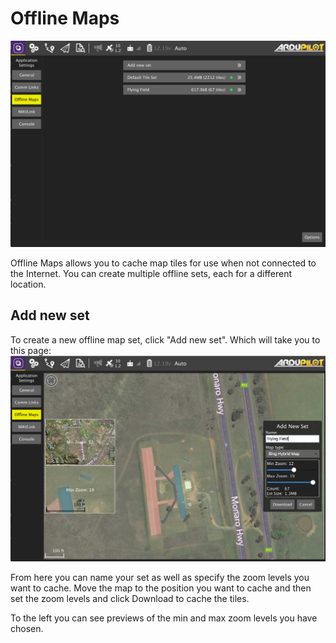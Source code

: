 # Offline Maps

![](../../../assets/settings/OfflineMaps.jpg)

Offline Maps allows you to cache map tiles for use when not connected to the Internet. You can create multiple offline sets, each for a different location.

## Add new set

To create a new offline map set, click "Add new set". Which will take you to this page: ![](../../../assets/settings/OfflineMapsAdd.jpg)

From here you can name your set as well as specify the zoom levels you want to cache. Move the map to the position you want to cache and then set the zoom levels and click Download to cache the tiles.

To the left you can see previews of the min and max zoom levels you have chosen.